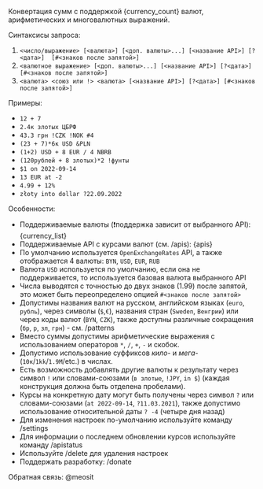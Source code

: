 Конвертация сумм с поддержкой {currency_count} валют, арифметических и многовалютных выражений.

Синтаксисы запроса:
1) `<число/выражение> [<валюта>] [<доп. валюты>...] [<название API>] [?<дата>]  [#<знаков после запятой>]`
2) `<валютное выражение> [<доп. валюты>...] [<название API>] [?<дата>] [#<знаков после запятой>]`
3) `<валюта> <союз или !> <валюта> [<название API>] [?<дата>] [#<знаков после запятой>]`

Примеры:
- `12 + 7`
- `2.4к злотых ЦБРФ`
- `43.3 грн !CZK !NOK #4`
- `(23 + 7)*6к USD &PLN`
- `(1+2) USD + 8 EUR / 4 NBRB`
- `(120рублей + 8 злотых)*2 !фунты`
- `$1 on 2022-09-14`
- `13 EUR at -2`
- `4.99 + 12%`
- `złoty into dollar ?22.09.2022`

Особенности:
- Поддерживаемые валюты (❗поддержка зависит от выбранного API): {currency_list}
- Поддерживаемые API с курсами валют (см. /apis): {apis}
- По умолчанию используется `OpenExchangeRates` API, а также отображается 4 валюты: `BYN`, `USD`, `EUR`, `RUB`
- Валюта `USD` используется по умолчанию, если она не поддерживается, то используется базовая валюта выбранного API 
- Числа выводятся с точностью до двух знаков (1.99) после запятой, это может быть переопределено опцией `#<знаков после запятой>`  
- Допустимы названия валют на русском, английском языках (`euro`, `рубль`), через символы (`$`,`€`), названия стран (`Sweden`, `Венгрии`)  или через коды валют (`BYN`, `CZK`), также доступны различные сокращения (`бр`, `р`, `зл`, `грн`) - см. /patterns
- Вместо суммы допустимы арифметические выражения с использованием операторов `*`, `/`, `+`, `-` и скобок.
- Допустимо использование суффиксов _кило-_ и _мега-_ (`10к`/`1kk`/`1.9M`/etc.) в числах.
- Есть возможность добавлять другие валюты к результату через символ `!` или словами-союзами (`в злотые`, `!JPY`, `in $`) (каждая конструкция должна быть отделена пробелами).
- Курсы на конкретную дату могут быть получены через символ `?` или словами-союзами (`at 2022-09-14`, `?11.03.2021`), также допустимо использование относительной даты `? -4` (четыре дня назад)
- Для изменения настроек по-умолчанию используйте команду /settings
- Для информации о последнем обновлении курсов используйте команду /apistatus
- Используйте /delete для удаления настроек
- Поддержать разработку: /donate

Обратная связь: @meosit